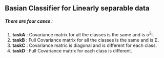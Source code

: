 ## Basian Classifier for Linearly separable data
##### There are four cases :

1. **taskA** : Covariance matrix for all the classes is the same and is σ<sup>2</sup>I.
2. **taskB** : Full Covariance matrix for all the classes is the same and is Σ.
3. **taskC** : Covariance matric is diagonal and is different for each class.
4. **taskD** : Full Covariance matrix for each class is different.